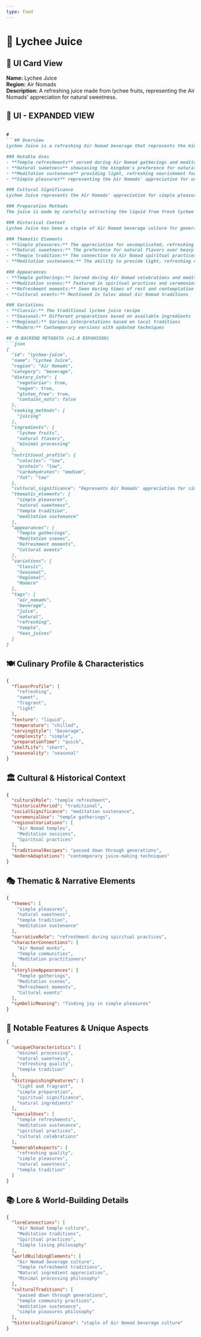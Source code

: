 ```yaml
---
type: food
---
```


# 🍹 Lychee Juice

## 🎴 UI Card View

**Name:** Lychee Juice  
**Region:** Air Nomads  
**Description:** A refreshing juice made from lychee fruits, representing the Air Nomads' appreciation for natural sweetness.

## 📖 UI - EXPANDED VIEW

```md

#
```## Overview
Lychee Juice is a refreshing Air Nomad beverage that represents the kingdom's appreciation for natural sweetness and their ability to create satisfying drinks from simple ingredients. This light, fragrant juice is made from fresh lychee fruits, creating a beverage that showcases the Air Nomads' characteristic minimal processing and their ability to let natural flavors shine through. The juice embodies the Air Nomads' philosophy of finding joy in simple pleasures and their tradition of creating drinks that can refresh both body and spirit.

### Notable Uses
- **Temple refreshments** served during Air Nomad gatherings and meditation sessions
- **Natural sweetness** showcasing the kingdom's preference for natural flavors over heavy sugars
- **Meditation sustenance** providing light, refreshing nourishment for spiritual practices
- **Simple pleasures** representing the Air Nomads' appreciation for uncomplicated joys

### Cultural Significance
Lychee Juice represents the Air Nomads' appreciation for simple pleasures and their ability to create satisfying beverages without relying on heavy processing or artificial additives. It embodies the kingdom's philosophy of finding joy in simple things and their tradition of creating drinks that can refresh and nourish. The juice also reflects the Air Nomads' nomadic lifestyle and their ability to adapt to whatever fruits are available locally.

### Preparation Methods
The juice is made by carefully extracting the liquid from fresh lychee fruits, with minimal processing to preserve the natural flavors and aromas. The preparation emphasizes the Air Nomads' characteristic minimal intervention, letting the natural sweetness and fragrance of the lychee be the primary qualities. The juice is typically served chilled, allowing the refreshing qualities to be fully appreciated.

### Historical Context
Lychee Juice has been a staple of Air Nomad beverage culture for generations, with preparation techniques passed down through families and temple communities. The juice represents the Air Nomads' long tradition of creating simple, refreshing drinks and their ability to find joy in uncomplicated pleasures.

### Thematic Elements
- **Simple pleasures:** The appreciation for uncomplicated, refreshing drinks
- **Natural sweetness:** The preference for natural flavors over heavy sugars
- **Temple tradition:** The connection to Air Nomad spiritual practices
- **Meditation sustenance:** The ability to provide light, refreshing nourishment

### Appearances
- **Temple gatherings:** Served during Air Nomad celebrations and meditation sessions
- **Meditation scenes:** Featured in spiritual practices and ceremonies
- **Refreshment moments:** Seen during times of rest and contemplation
- **Cultural events:** Mentioned in tales about Air Nomad traditions

### Variations
- **Classic:** The traditional lychee juice recipe
- **Seasonal:** Different preparations based on available ingredients
- **Regional:** Various interpretations based on local traditions
- **Modern:** Contemporary versions with updated techniques

## ⚙️ BACKEND METADATA (v1.0 EXPANSION)
```json
{
  "id": "lychee-juice",
  "name": "Lychee Juice",
  "region": "Air Nomads",
  "category": "beverage",
  "dietary_info": {
    "vegetarian": true,
    "vegan": true,
    "gluten_free": true,
    "contains_nuts": false
  },
  "cooking_methods": [
    "juicing"
  ],
  "ingredients": [
    "lychee fruits",
    "natural flavors",
    "minimal processing"
  ],
  "nutritional_profile": {
    "calories": "low",
    "protein": "low",
    "carbohydrates": "medium",
    "fat": "low"
  },
  "cultural_significance": "Represents Air Nomads' appreciation for simple pleasures and ability to create refreshing beverages",
  "thematic_elements": [
    "simple pleasures",
    "natural sweetness",
    "temple tradition",
    "meditation sustenance"
  ],
  "appearances": [
    "Temple gatherings",
    "Meditation scenes",
    "Refreshment moments",
    "Cultural events"
  ],
  "variations": [
    "Classic",
    "Seasonal",
    "Regional",
    "Modern"
  ],
  "tags": [
    "air_nomads",
    "beverage",
    "juice",
    "natural",
    "refreshing",
    "temple",
    "teas_juices"
  ]
}
```

## 🍽️ Culinary Profile & Characteristics
```json
{
  "flavorProfile": [
    "refreshing",
    "sweet",
    "fragrant",
    "light"
  ],
  "texture": "liquid",
  "temperature": "chilled",
  "servingStyle": "beverage",
  "complexity": "simple",
  "preparationTime": "quick",
  "shelfLife": "short",
  "seasonality": "seasonal"
}
```

## 🏛️ Cultural & Historical Context
```json
{
  "culturalRole": "temple refreshment",
  "historicalPeriod": "traditional",
  "socialSignificance": "meditation sustenance",
  "ceremonialUse": "temple gatherings",
  "regionalVariations": [
    "Air Nomad temples",
    "Meditation sessions",
    "Spiritual practices"
  ],
  "traditionalRecipes": "passed down through generations",
  "modernAdaptations": "contemporary juice-making techniques"
}
```

## 🎭 Thematic & Narrative Elements
```json
{
  "themes": [
    "simple pleasures",
    "natural sweetness",
    "temple tradition",
    "meditation sustenance"
  ],
  "narrativeRole": "refreshment during spiritual practices",
  "characterConnections": [
    "Air Nomad monks",
    "Temple communities",
    "Meditation practitioners"
  ],
  "storylineAppearances": [
    "Temple gatherings",
    "Meditation scenes",
    "Refreshment moments",
    "Cultural events"
  ],
  "symbolicMeaning": "finding joy in simple pleasures"
}
```

## 🌟 Notable Features & Unique Aspects
```json
{
  "uniqueCharacteristics": [
    "minimal processing",
    "natural sweetness",
    "refreshing quality",
    "temple tradition"
  ],
  "distinguishingFeatures": [
    "light and fragrant",
    "simple preparation",
    "spiritual significance",
    "natural ingredients"
  ],
  "specialUses": [
    "temple refreshments",
    "meditation sustenance",
    "spiritual practices",
    "cultural celebrations"
  ],
  "memorableAspects": [
    "refreshing quality",
    "simple pleasures",
    "natural sweetness",
    "temple tradition"
  ]
}
```

## 📚 Lore & World-Building Details
```json
{
  "loreConnections": [
    "Air Nomad temple culture",
    "Meditation traditions",
    "Spiritual practices",
    "Simple living philosophy"
  ],
  "worldBuildingElements": [
    "Air Nomad beverage culture",
    "Temple refreshment traditions",
    "Natural ingredient appreciation",
    "Minimal processing philosophy"
  ],
  "culturalTraditions": [
    "passed down through generations",
    "temple community practices",
    "meditation sustenance",
    "simple pleasures philosophy"
  ],
  "historicalSignificance": "staple of Air Nomad beverage culture"
}
```
